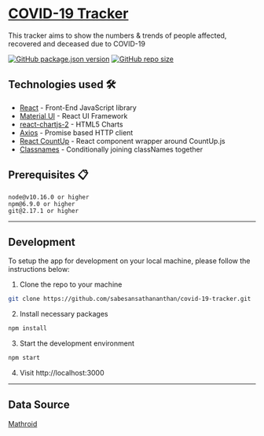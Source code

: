 # [COVID-19 Tracker](https://world19covid.web.app/)

This tracker aims to show the numbers & trends of people affected, recovered and deceased due to COVID-19

[![GitHub package.json version](https://img.shields.io/github/package-json/v/fajar13k/covid-tracker)](https://github.com/sabesansathananthan/covid-19-tracker)
[![GitHub repo size](https://img.shields.io/github/repo-size/fajar13k/covid-tracker?color=ff69b4)](https://github.com/sabesansathananthan/covid-19-tracker)

## Technologies used 🛠️

- [React](https://es.reactjs.org/) - Front-End JavaScript library
- [Material UI](https://material-ui.com/) - React UI Framework
- [react-chartjs-2](https://github.com/jerairrest/react-chartjs-2) - HTML5 Charts
- [Axios](https://github.com/axios/axios) - Promise based HTTP client
- [React CountUp](https://react-countup.now.sh/) - React component wrapper around CountUp.js
- [Classnames](https://jedwatson.github.io/classnames/) - Conditionally joining classNames together

## Prerequisites 📋

```
node@v10.16.0 or higher
npm@6.9.0 or higher
git@2.17.1 or higher
```

---

## Development

To setup the app for development on your local machine, please follow the instructions below:

1. Clone the repo to your machine

```bash
git clone https://github.com/sabesansathananthan/covid-19-tracker.git
```

2. Install necessary packages

```bash
npm install
```

3. Start the development environment

```bash
npm start
```

4. Visit http://localhost:3000

---

## Data Source

[Mathroid](https://covid19.mathdro.id/api/)
